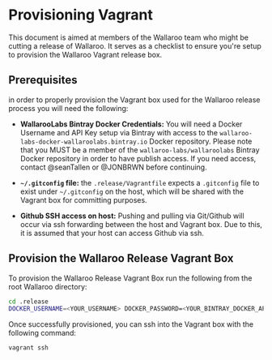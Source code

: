 # Provisioning Vagrant

This document is aimed at members of the Wallaroo team who might be cutting a release of Wallaroo. It serves as a checklist to ensure you're setup to provision the Wallaroo Vagrant release box.

## Prerequisites

in order to properly provision the Vagrant box used for the Wallaroo release process you will need the following:

- **WallarooLabs Bintray Docker Credentials:** You will need a Docker Username and API Key setup via Bintray with access to the `wallaroo-labs-docker-wallaroolabs.bintray.io` Docker repository. Please note that you MUST be a member of the `wallaroo-labs/wallaroolabs` Bintray Docker repository in order to have publish access. If you need access, contact @seanTallen or @JONBRWN before continuing.

- **`~/.gitconfig` file:** the `.release/Vagrantfile` expects a `.gitconfig` file to exist under `~/.gitconfig` on the host, which will be shared with the Vagrant box for committing purposes.

- **Github SSH access on host:** Pushing and pulling via Git/Github will occur via ssh forwarding between the host and Vagrant box. Due to this, it is assumed that your host can access Github via ssh.

## Provision the Wallaroo Release Vagrant Box

To provision the Wallaroo Release Vagrant Box run the following from the root Wallaroo directory:

```bash
cd .release
DOCKER_USERNAME=<YOUR_USERNAME> DOCKER_PASSWORD=<YOUR_BINTRAY_DOCKER_API_ACCESS_KEY> DOCKER_SERVER=wallaroo-labs-docker-wallaroolabs.bintray.io vagrant up
```

Once successfully provisioned, you can ssh into the Vagrant box with the following command:

```bash
vagrant ssh
```
